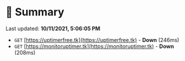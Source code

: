 # 📖 Summary
Last updated: **10/11/2021, 5:06:05 PM**

- `GET` [https://uptimerfree.tk](https://uptimerfree.tk) - **Down** (246ms)
- `GET` [https://monitoruptimer.tk](https://monitoruptimer.tk) - **Down** (208ms)

